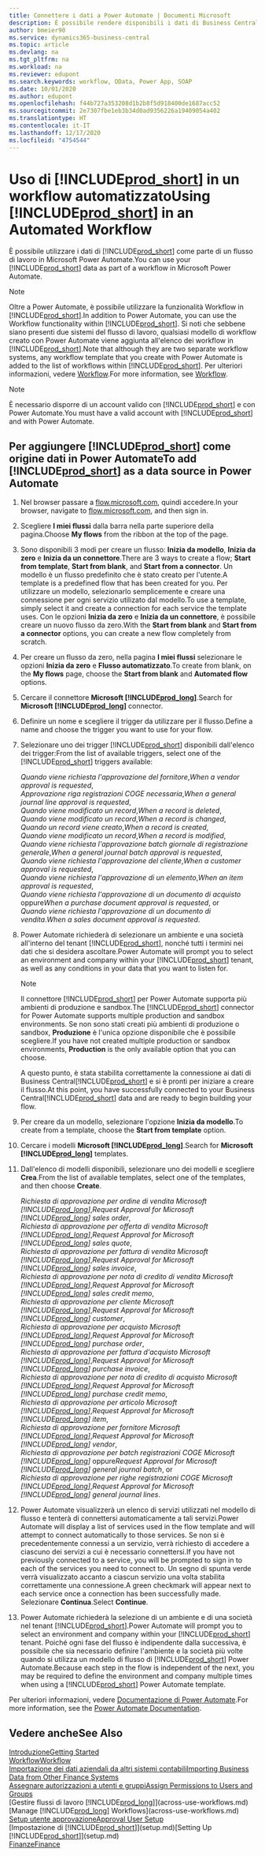 ```yaml
---
title: Connettere i dati a Power Automate | Documenti Microsoft
description: È possibile rendere disponibili i dati di Business Central come origine dati e specificare un URL OData dei service Web per creare un workflow automatizzato.
author: bmeier90
ms.service: dynamics365-business-central
ms.topic: article
ms.devlang: na
ms.tgt_pltfrm: na
ms.workload: na
ms.reviewer: edupont
ms.search.keywords: workflow, OData, Power App, SOAP
ms.date: 10/01/2020
ms.author: edupont
ms.openlocfilehash: f44b727a353208d1b2b8f5d918400de1687acc52
ms.sourcegitcommit: 2e7307fbe1eb3b34d0ad9356226a19409054a402
ms.translationtype: HT
ms.contentlocale: it-IT
ms.lasthandoff: 12/17/2020
ms.locfileid: "4754544"
---
```

# <a name="using-prod_short-in-an-automated-workflow"></a><span data-ttu-id="d6b83-103">Uso di [!INCLUDE[prod_short](includes/prod_short.md)] in un workflow automatizzato</span><span class="sxs-lookup"><span data-stu-id="d6b83-103">Using [!INCLUDE[prod_short](includes/prod_short.md)] in an Automated Workflow</span></span>

<span data-ttu-id="d6b83-104">È possibile utilizzare i dati di [!INCLUDE[prod_short](includes/prod_short.md)] come parte di un flusso di lavoro in Microsoft Power Automate.</span><span class="sxs-lookup"><span data-stu-id="d6b83-104">You can use your [!INCLUDE[prod_short](includes/prod_short.md)] data as part of a workflow in Microsoft Power Automate.</span></span>

> [!NOTE]
> <span data-ttu-id="d6b83-105">Oltre a Power Automate, è possibile utilizzare la funzionalità Workflow in [!INCLUDE[prod_short](includes/prod_short.md)].</span><span class="sxs-lookup"><span data-stu-id="d6b83-105">In addition to Power Automate, you can use the Workflow functionality within [!INCLUDE[prod_short](includes/prod_short.md)].</span></span> <span data-ttu-id="d6b83-106">Si noti che sebbene siano presenti due sistemi del flusso di lavoro, qualsiasi modello di workflow creato con Power Automate viene aggiunta all'elenco dei workflow in [!INCLUDE[prod_short](includes/prod_short.md)].</span><span class="sxs-lookup"><span data-stu-id="d6b83-106">Note that although they are two separate workflow systems, any workflow template that you create with Power Automate is added to the list of workflows  within [!INCLUDE[prod_short](includes/prod_short.md)].</span></span> <span data-ttu-id="d6b83-107">Per ulteriori informazioni, vedere [Workflow](across-workflow.md).</span><span class="sxs-lookup"><span data-stu-id="d6b83-107">For more information, see [Workflow](across-workflow.md).</span></span>  

> [!NOTE]  
> <span data-ttu-id="d6b83-108">È necessario disporre di un account valido con [!INCLUDE[prod_short](includes/prod_short.md)] e con Power Automate.</span><span class="sxs-lookup"><span data-stu-id="d6b83-108">You must have a valid account with [!INCLUDE[prod_short](includes/prod_short.md)] and with Power Automate.</span></span>  

## <a name="to-add-prod_short-as-a-data-source-in-power-automate"></a><span data-ttu-id="d6b83-109">Per aggiungere [!INCLUDE[prod_short](includes/prod_short.md)] come origine dati in Power Automate</span><span class="sxs-lookup"><span data-stu-id="d6b83-109">To add [!INCLUDE[prod_short](includes/prod_short.md)] as a data source in Power Automate</span></span>

1. <span data-ttu-id="d6b83-110">Nel browser passare a [flow.microsoft.com](https://flow.microsoft.com), quindi accedere.</span><span class="sxs-lookup"><span data-stu-id="d6b83-110">In your browser, navigate to [flow.microsoft.com](https://flow.microsoft.com), and then sign in.</span></span>
2. <span data-ttu-id="d6b83-111">Scegliere **I miei flussi** dalla barra nella parte superiore della pagina.</span><span class="sxs-lookup"><span data-stu-id="d6b83-111">Choose **My flows** from the ribbon at the top of the page.</span></span>
3. <span data-ttu-id="d6b83-112">Sono disponibili 3 modi per creare un flusso: **Inizia da modello**, **Inizia da zero** e **Inizia da un connettore**.</span><span class="sxs-lookup"><span data-stu-id="d6b83-112">There are 3 ways to create a flow; **Start from template**, **Start from blank**, and **Start from a connector**.</span></span> <span data-ttu-id="d6b83-113">Un modello è un flusso predefinito che è stato creato per l'utente.</span><span class="sxs-lookup"><span data-stu-id="d6b83-113">A template is a predefined flow that has been created for you.</span></span> <span data-ttu-id="d6b83-114">Per utilizzare un modello, selezionarlo semplicemente e creare una connessione per ogni servizio utilizato dal modello.</span><span class="sxs-lookup"><span data-stu-id="d6b83-114">To use a template, simply select it and create a connection for each service the template uses.</span></span> <span data-ttu-id="d6b83-115">Con le opzioni **Inizia da zero** e **Inizia da un connettore**, è possibile creare un nuovo flusso da zero.</span><span class="sxs-lookup"><span data-stu-id="d6b83-115">With the **Start from blank** and **Start from a connector** options, you can create a new flow completely from scratch.</span></span>
4. <span data-ttu-id="d6b83-116">Per creare un flusso da zero, nella pagina **I miei flussi** selezionare le opzioni **Inizia da zero** e **Flusso automatizzato**.</span><span class="sxs-lookup"><span data-stu-id="d6b83-116">To create from blank, on the **My flows** page, choose the **Start from blank** and **Automated flow** options.</span></span>
5. <span data-ttu-id="d6b83-117">Cercare il connettore **Microsoft [!INCLUDE[prod_long](includes/prod_long.md)]**.</span><span class="sxs-lookup"><span data-stu-id="d6b83-117">Search for **Microsoft [!INCLUDE[prod_long](includes/prod_long.md)]** connector.</span></span>
6. <span data-ttu-id="d6b83-118">Definire un nome e scegliere il trigger da utilizzare per il flusso.</span><span class="sxs-lookup"><span data-stu-id="d6b83-118">Define a name and choose the trigger you want to use for your flow.</span></span>
7. <span data-ttu-id="d6b83-119">Selezionare uno dei trigger [!INCLUDE[prod_short](includes/prod_short.md)] disponibili dall'elenco dei trigger:</span><span class="sxs-lookup"><span data-stu-id="d6b83-119">From the list of available triggers, select one of the [!INCLUDE[prod_short](includes/prod_short.md)] triggers available:</span></span>  

    <span data-ttu-id="d6b83-120">*Quando viene richiesta l'approvazione del fornitore*,</span><span class="sxs-lookup"><span data-stu-id="d6b83-120">*When a vendor approval is requested*,</span></span>  
    <span data-ttu-id="d6b83-121">*Approvazione riga registrazioni COGE necessaria*,</span><span class="sxs-lookup"><span data-stu-id="d6b83-121">*When a general journal line approval is requested*,</span></span>  
    <span data-ttu-id="d6b83-122">*Quando viene modificato un record*,</span><span class="sxs-lookup"><span data-stu-id="d6b83-122">*When a record is deleted*,</span></span>  
    <span data-ttu-id="d6b83-123">*Quando viene modificato un record*,</span><span class="sxs-lookup"><span data-stu-id="d6b83-123">*When a record is changed*,</span></span>  
    <span data-ttu-id="d6b83-124">*Quando un record viene creato*,</span><span class="sxs-lookup"><span data-stu-id="d6b83-124">*When a record is created*,</span></span>  
    <span data-ttu-id="d6b83-125">*Quando viene modificato un record*,</span><span class="sxs-lookup"><span data-stu-id="d6b83-125">*When a record is modified*,</span></span>  
    <span data-ttu-id="d6b83-126">*Quando viene richiesta l'approvazione batch giornale di registrazione generale*,</span><span class="sxs-lookup"><span data-stu-id="d6b83-126">*When a general journal batch approval is requested*,</span></span>  
    <span data-ttu-id="d6b83-127">*Quando viene richiesta l'approvazione del cliente*,</span><span class="sxs-lookup"><span data-stu-id="d6b83-127">*When a customer approval is requested*,</span></span>  
    <span data-ttu-id="d6b83-128">*Quando viene richiesta l'approvazione di un elemento*,</span><span class="sxs-lookup"><span data-stu-id="d6b83-128">*When an item approval is requested*,</span></span>  
    <span data-ttu-id="d6b83-129">*Quando viene richiesta l'approvazione di un documento di acquisto* oppure</span><span class="sxs-lookup"><span data-stu-id="d6b83-129">*When a purchase document approval is requested*, or</span></span>  
    <span data-ttu-id="d6b83-130">*Quando viene richiesta l'approvazione di un documento di vendita*.</span><span class="sxs-lookup"><span data-stu-id="d6b83-130">*When a sales document approval is requested*.</span></span>

8. <span data-ttu-id="d6b83-131">Power Automate richiederà di selezionare un ambiente e una società all'interno del tenant [!INCLUDE[prod_short](includes/prod_short.md)], nonché tutti i termini nei dati che si desidera ascoltare.</span><span class="sxs-lookup"><span data-stu-id="d6b83-131">Power Automate will prompt you to select an environment and company within your [!INCLUDE[prod_short](includes/prod_short.md)] tenant, as well as any conditions in your data that you want to listen for.</span></span>

    > [!NOTE]
    > <span data-ttu-id="d6b83-132">Il connettore [!INCLUDE[prod_short](includes/prod_short.md)] per Power Automate supporta più ambienti di produzione e sandbox.</span><span class="sxs-lookup"><span data-stu-id="d6b83-132">The [!INCLUDE[prod_short](includes/prod_short.md)] connector for Power Automate supports multiple production and sandbox environments.</span></span> <span data-ttu-id="d6b83-133">Se non sono stati creati più ambienti di produzione o sandbox, **Produzione** è l'unica opzione disponibile che è possibile scegliere.</span><span class="sxs-lookup"><span data-stu-id="d6b83-133">If you have not created multiple production or sandbox environments, **Production** is the only available option that you can choose.</span></span>  

    <span data-ttu-id="d6b83-134">A questo punto, è stata stabilita correttamente la connessione ai dati di Business Central[!INCLUDE[prod_short](includes/prod_short.md)] e si è pronti per iniziare a creare il flusso.</span><span class="sxs-lookup"><span data-stu-id="d6b83-134">At this point, you have successfully connected to your Business Central[!INCLUDE[prod_short](includes/prod_short.md)] data and are ready to begin building your flow.</span></span>

9. <span data-ttu-id="d6b83-135">Per creare da un modello, selezionare l'opzione **Inizia da modello**.</span><span class="sxs-lookup"><span data-stu-id="d6b83-135">To create from a template, choose the **Start from template** option.</span></span>
10. <span data-ttu-id="d6b83-136">Cercare i modelli **Microsoft [!INCLUDE[prod_long](includes/prod_long.md)]**.</span><span class="sxs-lookup"><span data-stu-id="d6b83-136">Search for **Microsoft [!INCLUDE[prod_long](includes/prod_long.md)]** templates.</span></span>
11. <span data-ttu-id="d6b83-137">Dall'elenco di modelli disponibili, selezionare uno dei modelli e scegliere **Crea**.</span><span class="sxs-lookup"><span data-stu-id="d6b83-137">From the list of available templates, select one of the templates, and then choose **Create**.</span></span>  

    <span data-ttu-id="d6b83-138">*Richiesta di approvazione per ordine di vendita Microsoft [!INCLUDE[prod_long](includes/prod_long.md)]*,</span><span class="sxs-lookup"><span data-stu-id="d6b83-138">*Request Approval for Microsoft [!INCLUDE[prod_long](includes/prod_long.md)] sales order*,</span></span>  
    <span data-ttu-id="d6b83-139">*Richiesta di approvazione per offerta di vendita Microsoft [!INCLUDE[prod_long](includes/prod_long.md)]*,</span><span class="sxs-lookup"><span data-stu-id="d6b83-139">*Request Approval for Microsoft [!INCLUDE[prod_long](includes/prod_long.md)] sales quote*,</span></span>  
    <span data-ttu-id="d6b83-140">*Richiesta di approvazione per fattura di vendita Microsoft [!INCLUDE[prod_long](includes/prod_long.md)]*,</span><span class="sxs-lookup"><span data-stu-id="d6b83-140">*Request Approval for Microsoft [!INCLUDE[prod_long](includes/prod_long.md)] sales invoice*,</span></span>  
    <span data-ttu-id="d6b83-141">*Richiesta di approvazione per nota di credito di vendita Microsoft [!INCLUDE[prod_long](includes/prod_long.md)]*,</span><span class="sxs-lookup"><span data-stu-id="d6b83-141">*Request Approval for Microsoft [!INCLUDE[prod_long](includes/prod_long.md)] sales credit memo*,</span></span>  
    <span data-ttu-id="d6b83-142">*Richiesta di approvazione per cliente Microsoft [!INCLUDE[prod_long](includes/prod_long.md)]*,</span><span class="sxs-lookup"><span data-stu-id="d6b83-142">*Request Approval for Microsoft [!INCLUDE[prod_long](includes/prod_long.md)] customer*,</span></span>  
    <span data-ttu-id="d6b83-143">*Richiesta di approvazione per acquisto Microsoft [!INCLUDE[prod_long](includes/prod_long.md)]*,</span><span class="sxs-lookup"><span data-stu-id="d6b83-143">*Request Approval for Microsoft [!INCLUDE[prod_long](includes/prod_long.md)] purchase order*,</span></span>  
    <span data-ttu-id="d6b83-144">*Richiesta di approvazione per fattura d'acquisto Microsoft [!INCLUDE[prod_long](includes/prod_long.md)]*,</span><span class="sxs-lookup"><span data-stu-id="d6b83-144">*Request Approval for Microsoft [!INCLUDE[prod_long](includes/prod_long.md)] purchase invoice*,</span></span>  
    <span data-ttu-id="d6b83-145">*Richiesta di approvazione per nota di credito di acquisto Microsoft [!INCLUDE[prod_long](includes/prod_long.md)]*,</span><span class="sxs-lookup"><span data-stu-id="d6b83-145">*Request Approval for Microsoft [!INCLUDE[prod_long](includes/prod_long.md)] purchase credit memo*,</span></span>  
    <span data-ttu-id="d6b83-146">*Richiesta di approvazione per articolo Microsoft [!INCLUDE[prod_long](includes/prod_long.md)]*,</span><span class="sxs-lookup"><span data-stu-id="d6b83-146">*Request Approval for Microsoft [!INCLUDE[prod_long](includes/prod_long.md)] item*,</span></span>  
    <span data-ttu-id="d6b83-147">*Richiesta di approvazione per fornitore Microsoft [!INCLUDE[prod_long](includes/prod_long.md)]*,</span><span class="sxs-lookup"><span data-stu-id="d6b83-147">*Request Approval for Microsoft [!INCLUDE[prod_long](includes/prod_long.md)] vendor*,</span></span>  
    <span data-ttu-id="d6b83-148">*Richiesta di approvazione per batch registrazioni COGE Microsoft [!INCLUDE[prod_long](includes/prod_long.md)]* oppure</span><span class="sxs-lookup"><span data-stu-id="d6b83-148">*Request Approval for Microsoft [!INCLUDE[prod_long](includes/prod_long.md)] general journal batch*, or</span></span>    
    <span data-ttu-id="d6b83-149">*Richiesta di approvazione per righe registrazioni COGE Microsoft [!INCLUDE[prod_long](includes/prod_long.md)]*,</span><span class="sxs-lookup"><span data-stu-id="d6b83-149">*Request Approval for Microsoft [!INCLUDE[prod_long](includes/prod_long.md)] general journal lines*.</span></span>  
12. <span data-ttu-id="d6b83-150">Power Automate visualizzerà un elenco di servizi utilizzati nel modello di flusso e tenterà di connettersi automaticamente a tali servizi.</span><span class="sxs-lookup"><span data-stu-id="d6b83-150">Power Automate will display a list of services used in the flow template and will attempt to connect automatically to those services.</span></span> <span data-ttu-id="d6b83-151">Se non si è precedentemente connessi a un servizio, verrà richiesto di accedere a ciascuno dei servizi a cui è necessario connettersi.</span><span class="sxs-lookup"><span data-stu-id="d6b83-151">If you have not previously connected to a service, you will be prompted to sign in to each of the services you need to connect to.</span></span> <span data-ttu-id="d6b83-152">Un segno di spunta verde verrà visualizzato accanto a ciascun servizio una volta stabilita correttamente una connessione.</span><span class="sxs-lookup"><span data-stu-id="d6b83-152">A green checkmark will appear next to each service once a connection has been successfully made.</span></span> <span data-ttu-id="d6b83-153">Selezionare **Continua**.</span><span class="sxs-lookup"><span data-stu-id="d6b83-153">Select **Continue**.</span></span>
13. <span data-ttu-id="d6b83-154">Power Automate richiederà la selezione di un ambiente e di una società nel tenant [!INCLUDE[prod_short](includes/prod_short.md)].</span><span class="sxs-lookup"><span data-stu-id="d6b83-154">Power Automate will prompt you to select an environment and company within your [!INCLUDE[prod_short](includes/prod_short.md)] tenant.</span></span> <span data-ttu-id="d6b83-155">Poiché ogni fase del flusso è indipendente dalla successiva, è possibile che sia necessario definire l'ambiente e la società più volte quando si utilizza un modello di flusso di [!INCLUDE[prod_short](includes/prod_short.md)] Power Automate.</span><span class="sxs-lookup"><span data-stu-id="d6b83-155">Because each step in the flow is independent of the next, you may be required to define the environment and company multiple times when using a [!INCLUDE[prod_short](includes/prod_short.md)] Power Automate template.</span></span>

<span data-ttu-id="d6b83-156">Per ulteriori informazioni, vedere [Documentazione di Power Automate](/power-automate/getting-started).</span><span class="sxs-lookup"><span data-stu-id="d6b83-156">For more information, see the [Power Automate Documentation](/power-automate/getting-started).</span></span>

## <a name="see-also"></a><span data-ttu-id="d6b83-157">Vedere anche</span><span class="sxs-lookup"><span data-stu-id="d6b83-157">See Also</span></span>

[<span data-ttu-id="d6b83-158">Introduzione</span><span class="sxs-lookup"><span data-stu-id="d6b83-158">Getting Started</span></span>](product-get-started.md)  
[<span data-ttu-id="d6b83-159">Workflow</span><span class="sxs-lookup"><span data-stu-id="d6b83-159">Workflow</span></span>](across-workflow.md)  
[<span data-ttu-id="d6b83-160">Importazione dei dati aziendali da altri sistemi contabili</span><span class="sxs-lookup"><span data-stu-id="d6b83-160">Importing Business Data from Other Finance Systems</span></span>](across-import-data-configuration-packages.md)  
[<span data-ttu-id="d6b83-161">Assegnare autorizzazioni a utenti e gruppi</span><span class="sxs-lookup"><span data-stu-id="d6b83-161">Assign Permissions to Users and Groups</span></span>](ui-define-granular-permissions.md)  
<span data-ttu-id="d6b83-162">[Gestire flussi di lavoro [!INCLUDE[prod_long](includes/prod_long.md)]](across-use-workflows.md)</span><span class="sxs-lookup"><span data-stu-id="d6b83-162">[Manage [!INCLUDE[prod_long](includes/prod_long.md)] Workflows](across-use-workflows.md)</span></span>  
[<span data-ttu-id="d6b83-163">Setup utente approvazione</span><span class="sxs-lookup"><span data-stu-id="d6b83-163">Approval User Setup</span></span>](across-how-to-set-up-approval-users.md)  
<span data-ttu-id="d6b83-164">[Impostazione di [!INCLUDE[prod_short](includes/prod_short.md)]](setup.md)</span><span class="sxs-lookup"><span data-stu-id="d6b83-164">[Setting Up [!INCLUDE[prod_short](includes/prod_short.md)]](setup.md)</span></span>  
[<span data-ttu-id="d6b83-165">Finanze</span><span class="sxs-lookup"><span data-stu-id="d6b83-165">Finance</span></span>](finance.md)  
